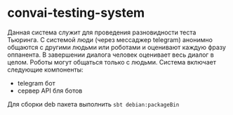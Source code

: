 convai-testing-system
=========================

Данная система служит для проведения разновидности теста Тьюринга. С системой люди (через мессаджер telegram) анонимно
 общаются с другими людьми или роботами и оценивают каждую фразу оппанента. В завершении диалога человек оценивает 
 весь диалог в целом. Роботы могут общаться только с людьми. Система включает следующие компоненты:

- telegram бот
- сервер API бля ботов

Для сборки deb пакета выполнить `sbt debian:packageBin`


